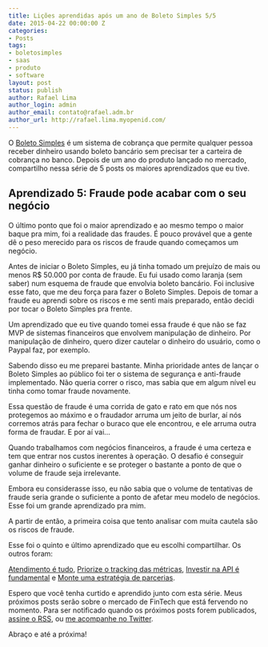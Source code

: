 ```yaml
---
title: Lições aprendidas após um ano de Boleto Simples 5/5
date: 2015-04-22 00:00:00 Z
categories:
- Posts
tags:
- boletosimples
- saas
- produto
- software
layout: post
status: publish
author: Rafael Lima
author_login: admin
author_email: contato@rafael.adm.br
author_url: http://rafael.lima.myopenid.com/
---
```


O [Boleto Simples](https://boletosimples.com.br) é um sistema de cobrança que permite qualquer pessoa receber dinheiro usando boleto bancário sem precisar ter a carteira de cobrança no banco. Depois de um ano do produto lançado no mercado, compartilho nessa série de 5 posts os maiores aprendizados que eu tive.
## Aprendizado 5: Fraude pode acabar com o seu neg&oacute;cio



O último ponto que foi o maior aprendizado e ao mesmo tempo o maior baque pra mim, foi a realidade das fraudes. É pouco provável que a gente dê o peso merecido para os riscos de fraude quando começamos um negócio.



Antes de iniciar o Boleto Simples, eu já tinha tomado um prejuízo de mais ou menos R$ 50.000 por conta de fraude. Eu fui usado como laranja (sem saber) num esquema de fraude que envolvia boleto bancário. Foi inclusive esse fato, que me deu força para fazer o Boleto Simples. Depois de tomar a fraude eu aprendi sobre os riscos e me senti mais preparado, então decidi por tocar o Boleto Simples pra frente.



Um aprendizado que eu tive quando tomei essa fraude é que não se faz MVP de sistemas financeiros que envolvem manipulação de dinheiro. Por manipulação de dinheiro, quero dizer cautelar o dinheiro do usuário, como o Paypal faz, por exemplo.



Sabendo disso eu me preparei bastante. Minha prioridade antes de lançar o Boleto Simples ao público foi ter o sistema de segurança e anti-fraude implementado. Não queria correr o risco, mas sabia que em algum nível eu tinha como tomar fraude novamente.



Essa questão de fraude é uma corrida de gato e rato em que nós nos protegemos ao máximo e o fraudador arruma um jeito de burlar, aí nós corremos atrás para fechar o buraco que ele encontrou, e ele arruma outra forma de fraudar. E por aí vai...



Quando trabalhamos com negócios financeiros, a fraude é uma certeza e tem que entrar nos custos inerentes à operação. O desafio é conseguir ganhar dinheiro o suficiente e se proteger o bastante a ponto de que o volume de fraude seja irrelevante.



Embora eu considerasse isso, eu não sabia que o volume de tentativas de fraude seria grande o suficiente a ponto de afetar meu modelo de negócios. Esse foi um grande aprendizado pra mim.



A partir de então, a primeira coisa que tento analisar com muita cautela são os riscos de fraude.



Esse foi o quinto e último aprendizado que eu escolhi compartilhar. Os outros foram:

[Atendimento é tudo](http://rafael.adm.br/p/lies-aprendidas-aps-um-ano-de-boleto-simples-15/), [Priorize o tracking das métricas](http://rafael.adm.br/p/licoes-aprendidas-apos-um-ano-de-boleto-simples-25/), [Investir na API é fundamental](http://rafael.adm.br/p/licoes-aprendidas-apos-um-ano-de-boleto-simples-35/) e [Monte uma estratégia de parcerias](http://rafael.adm.br/p/licoes-aprendidas-apos-um-ano-de-boleto-simples-45/).



Espero que você tenha curtido e aprendido junto com esta série. Meus próximos posts serão sobre o mercado de FinTech que está fervendo no momento. Para ser notificado quando os próximos posts forem publicados, [assine o RSS](https://feeds.feedburner.com/rafael_lima), ou [me acompanhe no Twitter](https://twitter.com/rafaelp).



Abraço e até a próxima!
